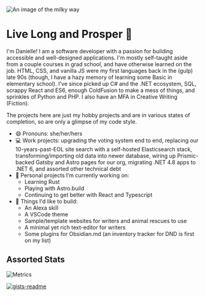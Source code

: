 ![An image of the milky way](https://scifibrarian.files.wordpress.com/2016/02/space.jpg "Milky way in space")

# Live Long and Prosper :vulcan_salute:
I'm Danielle! I am a software developer with a passion for building accessible and well-designed applications. I'm mostly self-taught aside from a couple courses in grad school, and have otherwise learned on the job. HTML, CSS, and vanilla JS were my first languages back in the (gulp) late 90s (though, I have a hazy memory of learning some Basic in elementary school). I've since picked up C# and the .NET ecosystem, SQL, scrappy React and ES6, enough ColdFusion to make a mess of things, and sprinkles of Python and PHP. I also have an MFA in Creative Writing (Fiction).

The projects here are just my hobby projects and are in various states of completion, so are only a glimpse of my code style.

- 😄 Pronouns: she/her/hers
- 💻 Work projects: upgrading the voting system end to end, replacing our 10-years-past-EOL site search with a self-hosted Elasticsearch stack, transforming/importing old data into newer database, wiring up Prismic-backed Gatsby and Astro pages for our org, migrating .NET 4.8 apps to .NET 6, and assorted other technical debt
- 🔭 Personal projects I’m currently working on: 
  - Learning Rust 
  - Playing with Astro.build 
  - Continuing to get better with React and Typescript
- 🌌 Things I'd like to build: 
  - An Alexa skill
  - A VSCode theme  
  - Sample/template websites for writers and animal rescues to use
  - A minimal yet rich text-editor for writers
  - Some plugins for Obsidian.md (an inventory tracker for DND is first on my list)

## Assorted Stats
![Metrics](https://metrics.lecoq.io/dmtrek14?template=repository&base.header=0&languages=1&achievements=1&base=header%2C%20activity%2C%20community%2C%20repositories%2C%20metadata&base.indepth=false&base.hireable=false&languages=false&languages.limit=8&languages.threshold=0%25&languages.other=true&languages.colors=github&languages.sections=most-used&languages.indepth=false&languages.analysis.timeout=15&languages.categories=markup%2C%20programming&languages.recent.categories=markup%2C%20programming&languages.recent.load=300&languages.recent.days=14&achievements=false&achievements.threshold=C&achievements.secrets=true&achievements.display=compact&achievements.limit=0&config.timezone=America%2FLos_Angeles&config.octicon=true)



[![gists-readme](https://gists-readme.yizack.com/api?user=dmtrek14&theme=dark&n=20)](https://gist.github.com/dmtrek14)


